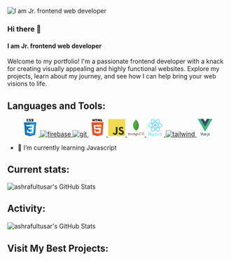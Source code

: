 
![I am Jr. frontend web developer](https://i.ibb.co/5KQC8Vj/github-header-image.png)

### Hi there 👋
#### I am Jr. frontend web developer

Welcome to my portfolio! I'm a passionate frontend developer with a knack for creating visually appealing and highly functional websites. Explore my projects, learn about my journey, and see how I can help bring your web visions to life.




<h2 align="left">Languages and Tools:</h2>


<p align="center"> <a href="https://www.w3schools.com/css/" target="_blank" rel="noreferrer"> <img src="https://raw.githubusercontent.com/devicons/devicon/master/icons/css3/css3-original-wordmark.svg" alt="css3" width="40" height="40"/> </a> <a href="https://firebase.google.com/" target="_blank" rel="noreferrer"> <img src="https://www.vectorlogo.zone/logos/firebase/firebase-icon.svg" alt="firebase" width="40" height="40"/> </a> <a href="https://git-scm.com/" target="_blank" rel="noreferrer"> <img src="https://www.vectorlogo.zone/logos/git-scm/git-scm-icon.svg" alt="git" width="40" height="40"/> </a> <a href="https://www.w3.org/html/" target="_blank" rel="noreferrer"> <img src="https://raw.githubusercontent.com/devicons/devicon/master/icons/html5/html5-original-wordmark.svg" alt="html5" width="40" height="40"/> </a> <a href="https://developer.mozilla.org/en-US/docs/Web/JavaScript" target="_blank" rel="noreferrer"> <img src="https://raw.githubusercontent.com/devicons/devicon/master/icons/javascript/javascript-original.svg" alt="javascript" width="40" height="40"/> </a> <a href="https://www.mongodb.com/" target="_blank" rel="noreferrer"> <img src="https://raw.githubusercontent.com/devicons/devicon/master/icons/mongodb/mongodb-original-wordmark.svg" alt="mongodb" width="40" height="40"/> </a> <a href="https://reactjs.org/" target="_blank" rel="noreferrer"> <img src="https://raw.githubusercontent.com/devicons/devicon/master/icons/react/react-original-wordmark.svg" alt="react" width="40" height="40"/> </a> <a href="https://tailwindcss.com/" target="_blank" rel="noreferrer"> <img src="https://www.vectorlogo.zone/logos/tailwindcss/tailwindcss-icon.svg" alt="tailwind" width="40" height="40"/> </a> <a href="https://vuejs.org/" target="_blank" rel="noreferrer"> <img src="https://raw.githubusercontent.com/devicons/devicon/master/icons/vuejs/vuejs-original-wordmark.svg" alt="vuejs" width="40" height="40"/> </a> </p>





- 🌱 I’m currently learning Javascript 



<h2>Current stats: </h2>
<img src="https://github-readme-streak-stats.herokuapp.com/?user=ashrafultusar&theme=dark&hide_border=true" alt="ashrafultusar's GitHub Stats" />

<h2>Activity:</h2>
<img align="center" src="https://github-readme-stats.vercel.app/api/top-langs/?username=ashrafultusar&theme=dark&show_icons=true&hide_border=true&layout=compact" alt="ashrafultusar's GitHub Stats" />


<h2>Visit My Best Projects:</h2>


